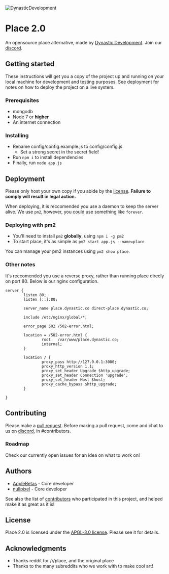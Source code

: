 ![DynasticDevelopment](https://github.com/dynasticdevelop/assets/raw/master/images/brand.png)

# Place 2.0

An opensource place alternative, made by [Dynastic Development](https://dynastic.co). Join our [discord](https://discord.gg/CgC8FTg).

## Getting started

These instructions will get you a copy of the project up and running on your local machine for development and testing purposes. See deployment for notes on how to deploy the project on a live system.

### Prerequisites

* mongodb
* Node 7 or **higher**
* An internet connection

### Installing

* Rename config/config.example.js to config/config.js
    * Set a strong secret in the secret field!
* Run `npm i` to install dependencies
* Finally, run `node app.js`

## Deployment

Please only host your own copy if you abide by the [license](https://github.com/dynasticdevelop/place/blob/master/LICENSE). **Failure to comply will result in legal action.**

When deploying, it is reccomended you use a daemon to keep the server alive. We use `pm2`, however, you could use something like `forever`.

### Deploying with pm2

* You'll need to install `pm2` **globally**, using `npm i -g pm2`
* To start place, it's as simple as `pm2 start app.js --name=place`

You can manage your pm2 instances using `pm2 show place`.

### Other notes

It's reccomended you use a reverse proxy, rather than running place direcly on port 80. Below is our nginx configuration.
```nginx
server {
        listen 80;
        listen [::]:80;

        server_name place.dynastic.co direct-place.dynastic.co;

        include /etc/nginx/global/*;

        error_page 502 /502-error.html;

        location = /502-error.html {
                root   /var/www/place.dynastic.co;
                internal;
        }

        location / {
                proxy_pass http://127.0.0.1:3000;
                proxy_http_version 1.1;
                proxy_set_header Upgrade $http_upgrade;
                proxy_set_header Connection 'upgrade';
                proxy_set_header Host $host;
                proxy_cache_bypass $http_upgrade;
        }

}
```

## Contributing 

Please make a [pull request](/https://github.com/dynasticdevelop/place/pulls). Before making a pull request, come and chat to us on [discord](https://discord.gg/CgC8FTg), in #contributors.

### Roadmap

Check our currently open issues for an idea on what to work on!

## Authors

* [AppleBetas](https://applebetas.co) - Core developer
* [nullpixel](https://nullpixel.uk) - Core developer

See also the list of [contributors](https://github.com/dynasticdevelop/place/contributors) who participated in this project, and helped make it as great as it is!

## License

Place 2.0 is licensed under the [APGL-3.0 license](https://github.com/dynasticdevelop/place/blob/master/LICENSE). Please see it for details.

## Acknowledgments

* Thanks reddit for /r/place, and the original place
* Thanks to the many subreddits who we work with to make cool art!
